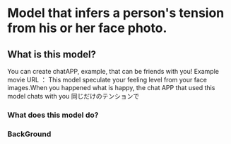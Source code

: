 # Model that infers a person's tension from his or her face photo.

## What is this model?

You can create chatAPP, example, that can be friends with you!
Example movie URL ：
This model speculate your feeling level from your face images.When you happened what is happy, the chat APP that used this model chats with you 同じだけのテンションで

### What does this model do?

### BackGround

